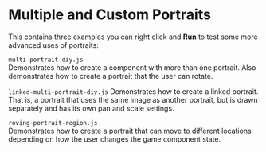 # Multiple and Custom Portraits

This contains three examples you can right click and **Run**
to test some more advanced uses of portraits:

`multi-portrait-diy.js`  
Demonstrates how to create a component with more than one
portrait. Also demonstrates how to create a portrait that
the user can rotate.

`linked-multi-portrait-diy.js`
Demonstrates how to create a linked portrait. That is, a
portrait that uses the same image as another portrait,
but is drawn separately and has its own pan and scale settings.

`roving-portrait-region.js`  
Demonstrates how to create a portrait that can move to different
locations depending on how the user changes the game component
state.